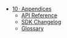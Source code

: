 * [10 · Appendices](10-appendices/README.md)
    * [API Reference](10-appendices/api-reference.md)
    * [SDK Changelog](10-appendices/changelog.md)
    * [Glossary](10-appendices/glossary.md)